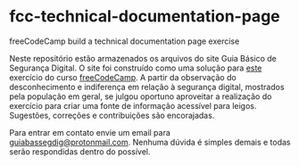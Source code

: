 # fcc-technical-documentation-page
freeCodeCamp build a technical documentation page exercise

Neste repositório estão armazenados os arquivos do site Guia Básico de Segurança Digital. O site foi construído como uma solução para [este](https://www.freecodecamp.org/learn/responsive-web-design/responsive-web-design-projects/build-a-technical-documentation-page) exercício do curso [freeCodeCamp](https://www.freecodecamp.org). A partir da observação do desconhecimento e indiferença em relação à segurança digital, mostrados pela população em geral, se julgou oportuno aproveitar a realização do exercício para criar uma fonte de informação acessível para leigos. Sugestões, correções e contribuições são encorajadas.

Para entrar em contato envie um email para <guiabassegdig@protonmail.com>. Nenhuma dúvida é simples demais e todas serão respondidas dentro do possível.